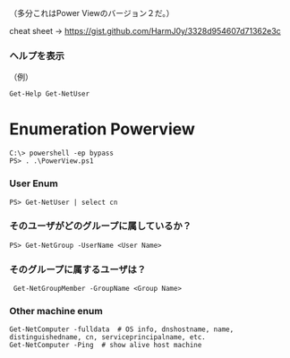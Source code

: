 （多分これはPower Viewのバージョン２だ。）

cheat sheet -> https://gist.github.com/HarmJ0y/3328d954607d71362e3c

### ヘルプを表示
（例）

```
Get-Help Get-NetUser
```

# Enumeration Powerview
```
C:\> powershell -ep bypass
PS> . .\PowerView.ps1
```

### User Enum
```
PS> Get-NetUser | select cn
```

### そのユーザがどのグループに属しているか？
```
PS> Get-NetGroup -UserName <User Name>
```

### そのグループに属するユーザは？
```
 Get-NetGroupMember -GroupName <Group Name>
```

### Other machine enum
```
Get-NetComputer -fulldata  # OS info, dnshostname, name, distinguishedname, cn, serviceprincipalname, etc.
Get-NetComputer -Ping  # show alive host machine
```
